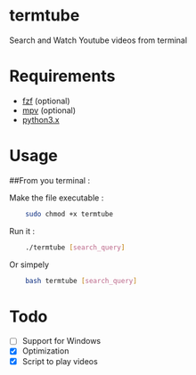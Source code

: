 # termtube
Search and Watch Youtube videos from terminal
# Requirements
- [fzf](https://github.com/junegunn/fzf) (optional)
- [mpv](https://mpv.io/installation/) (optional)
- [python3.x](https://www.python.org/downloads/)

# Usage
##From you terminal :

Make the file executable :
```bash
    sudo chmod +x termtube
```
Run it :
```bash
    ./termtube [search_query]
```
Or simpely
```bash
    bash termtube [search_query]
```
# Todo
- [ ] Support for Windows
- [x] Optimization
- [x] Script to play videos
